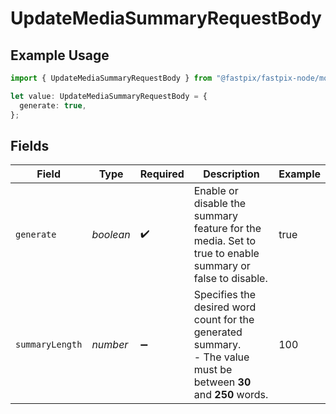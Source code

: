 # UpdateMediaSummaryRequestBody

## Example Usage

```typescript
import { UpdateMediaSummaryRequestBody } from "@fastpix/fastpix-node/models/operations";

let value: UpdateMediaSummaryRequestBody = {
  generate: true,
};
```

## Fields

| Field                                                                                                               | Type                                                                                                                | Required                                                                                                            | Description                                                                                                         | Example                                                                                                             |
| ------------------------------------------------------------------------------------------------------------------- | ------------------------------------------------------------------------------------------------------------------- | ------------------------------------------------------------------------------------------------------------------- | ------------------------------------------------------------------------------------------------------------------- | ------------------------------------------------------------------------------------------------------------------- |
| `generate`                                                                                                          | *boolean*                                                                                                           | :heavy_check_mark:                                                                                                  | Enable or disable the summary feature for the media. Set to true to enable summary or false to disable.<br/>        | true                                                                                                                |
| `summaryLength`                                                                                                     | *number*                                                                                                            | :heavy_minus_sign:                                                                                                  | Specifies the desired word count for the generated summary. <br/>- The value must be between **30** and **250** words.<br/> | 100                                                                                                                 |